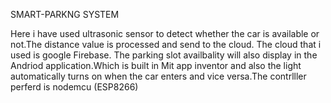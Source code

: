 SMART-PARKNG SYSTEM

Here i have used ultrasonic sensor to detect whether the car is available or not.The distance value is processed and send to the cloud. 
The cloud that i used is google Firebase. The parking slot availbality will also display in the Andriod application.Which is built in Mit 
app inventor and also the light automatically turns on when the car enters and vice versa.The contrlller perferd is nodemcu (ESP8266)
